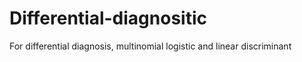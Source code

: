 Differential-diagnositic
========================
For differential diagnosis, multinomial logistic and linear discriminant

